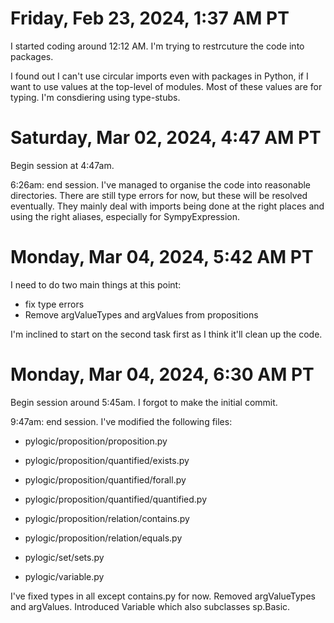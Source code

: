 # Friday, Feb 23, 2024, 1:37 AM PT
I started coding around 12:12 AM. I'm trying to restrcuture the code into packages.

I found out I can't use circular imports even with packages in Python, if I want to use values at the top-level of modules. Most of these values are for typing.
I'm consdiering using type-stubs.

# Saturday, Mar 02, 2024, 4:47 AM PT
Begin session at 4:47am.

6:26am: end session. I've managed to organise the code into reasonable directories.
There are still type errors for now, but these will be resolved eventually. They mainly deal with imports being done at the right places and using the right aliases, especially for SympyExpression.

# Monday, Mar 04, 2024, 5:42 AM PT
I need to do two main things at this point:
- fix type errors
- Remove argValueTypes and argValues from propositions

I'm inclined to start on the second task first as I think it'll clean up the code.

# Monday, Mar 04, 2024, 6:30 AM PT
Begin session around 5:45am. I forgot to make the initial commit.

9:47am: end session. I've modified the following files:

- pylogic/proposition/proposition.py
- pylogic/proposition/quantified/exists.py
- pylogic/proposition/quantified/forall.py
- pylogic/proposition/quantified/quantified.py
- pylogic/proposition/relation/contains.py
- pylogic/proposition/relation/equals.py
- pylogic/set/sets.py

- pylogic/variable.py

I've fixed types in all except contains.py for now. Removed argValueTypes and argValues. Introduced Variable which also subclasses sp.Basic.

